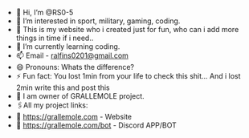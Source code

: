 - 👋 Hi, I’m @RS0-5
- 👀 I’m interested in sport, military, gaming, coding.
- 🛜 This is my website who i created just for fun, who can i add more things in time if i need..
- 🌱 I’m currently learning coding.
- 📫 Email - ralfins0201@gmail.com
- 😄 Pronouns: Whats the difference?
- ⚡ Fun fact: You lost 1min from your life to check this shit... And i lost 2min write this and post this 
- 👤 I am owner of GRALLEMOLE project.
- 🖇️All my project links:
- 💫 https://grallemole.com - Website
- 🤖 https://grallemole.com/bot - Discord APP/BOT
